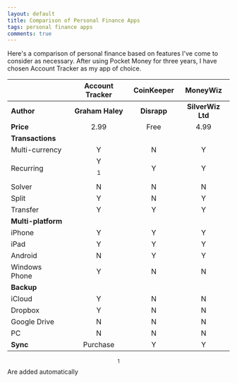 ```yaml
---
layout: default
title: Comparison of Personal Finance Apps
tags: personal finance apps
comments: true
---
```


Here's a comparison of personal finance based on features I've come to consider as necessary. After using Pocket Money for three years, I have chosen Account Tracker as my app of choice.

|                    | **Account Tracker** | **CoinKeeper** |   **MoneyWiz**    |
| ------------------ | :-----------------: | :------------: | :---------------: |
| **Author**         |  **Graham Haley**   |  **Disrapp**   | **SilverWiz Ltd** |
| **Price**          |        2.99         |      Free      |       4.99        |
| **Transactions**   |                     |                |                   |
| Multi-currency     |          Y          |       N        |         Y         |
| Recurring          |      Y $$^1$$       |       Y        |         Y         |
| Solver             |          N          |       N        |         N         |
| Split              |          Y          |       N        |         Y         |
| Transfer           |          Y          |       Y        |         Y         |
| **Multi-platform** |                     |                |                   |
| iPhone             |          Y          |       Y        |         Y         |
| iPad               |          Y          |       Y        |         Y         |
| Android            |          N          |       Y        |         Y         |
| Windows Phone      |          Y          |       N        |         N         |
| **Backup**         |                     |                |                   |
| iCloud             |          Y          |       N        |         N         |
| Dropbox            |          Y          |       N        |         N         |
| Google Drive       |          N          |       N        |         N         |
| PC                 |          N          |       N        |         N         |
| **Sync**           |      Purchase       |       Y        |         Y         |

$$^1$$ Are added automatically
